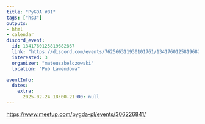 ```yaml
---
title: "PyGDA #81"
tags: ["hs3"]
outputs:
- html
- calendar
discord_event:
  id: 1341760125819682867
  link: "https://discord.com/events/762566311930101761/1341760125819682867"
  interested: 3
  organizer: "mateuszbelczowski"
  location: "Pub Lawendowa"

eventInfo:
  dates:
    extra:
      2025-02-24 18:00-21:00: null
---
```

https://www.meetup.com/pygda-pl/events/306226841/
